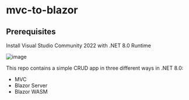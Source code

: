 # mvc-to-blazor

## Prerequisites
Install Visual Studio Community 2022 with .NET 8.0 Runtime

![image](https://github.com/jonathan-kairos/mvc-to-blazor/assets/137970003/fd891439-1b22-4ff2-b20b-b4fd2bdabb7e)

This repo contains a simple CRUD app in three different ways in .NET 8.0:
- MVC
- Blazor Server
- Blazor WASM
